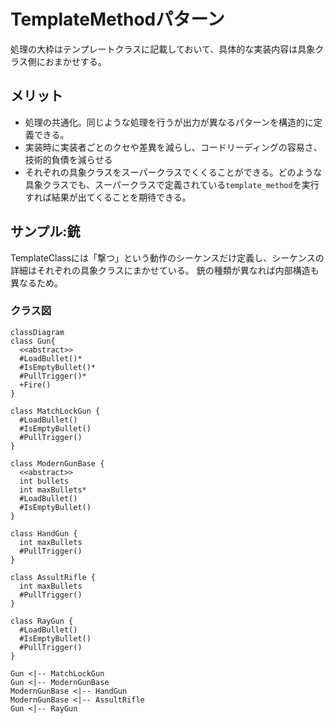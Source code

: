 # TemplateMethodパターン

処理の大枠はテンプレートクラスに記載しておいて、具体的な実装内容は具象クラス側におまかせする。

## メリット

- 処理の共通化。同じような処理を行うが出力が異なるパターンを構造的に定義できる。
- 実装時に実装者ごとのクセや差異を減らし、コードリーディングの容易さ、技術的負債を減らせる
- それぞれの具象クラスをスーパークラスでくくることができる。どのような具象クラスでも、スーパークラスで定義されている`template_method`を実行すれば結果が出てくることを期待できる。

## サンプル:銃

TemplateClassには「撃つ」という動作のシーケンスだけ定義し、シーケンスの詳細はそれぞれの具象クラスにまかせている。
銃の種類が異なれば内部構造も異なるため。

### クラス図

```mermaid
classDiagram
class Gun{
  <<abstract>>
  #LoadBullet()*
  #IsEmptyBullet()*
  #PullTrigger()*
  +Fire()
}

class MatchLockGun {
  #LoadBullet()
  #IsEmptyBullet()
  #PullTrigger()
}

class ModernGunBase {
  <<abstract>>
  int bullets
  int maxBullets*
  #LoadBullet()
  #IsEmptyBullet()
}

class HandGun {
  int maxBullets
  #PullTrigger()
}

class AssultRifle {
  int maxBullets
  #PullTrigger()
}

class RayGun {
  #LoadBullet()
  #IsEmptyBullet()
  #PullTrigger()
}

Gun <|-- MatchLockGun
Gun <|-- ModernGunBase
ModernGunBase <|-- HandGun
ModernGunBase <|-- AssultRifle
Gun <|-- RayGun
```